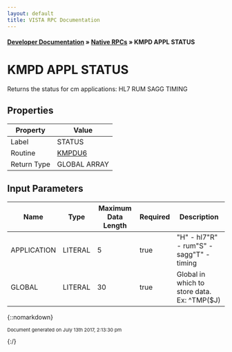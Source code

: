 ```yaml
---
layout: default
title: VISTA RPC Documentation
---
```


#### [Developer Documentation](../index) &#187; [Native RPCs](TableOfContents) &#187; KMPD APPL STATUS<br/>
# KMPD APPL STATUS

Returns the status for cm applications: HL7                                        RUM                                        SAGG                                        TIMING

## Properties

Property | Value
--- | ---
Label | STATUS
Routine | [KMPDU6](http://code.osehra.org/dox/Routine_KMPDU6_source.html)
Return Type | GLOBAL ARRAY


## Input Parameters

Name | Type | Maximum Data Length | Required | Description
--- | --- | --- | --- | ---
APPLICATION | LITERAL | 5 | true | &quot;H&quot; - hl7&quot;R&quot; - rum&quot;S&quot; - sagg&quot;T&quot; - timing
GLOBAL | LITERAL | 30 | true | Global in which to store data.  Ex: ^TMP($J)



{::nomarkdown} <br/><p style="font-size: 11px">Document generated on July 13th 2017, 2:13:30 pm</p>{:/}
